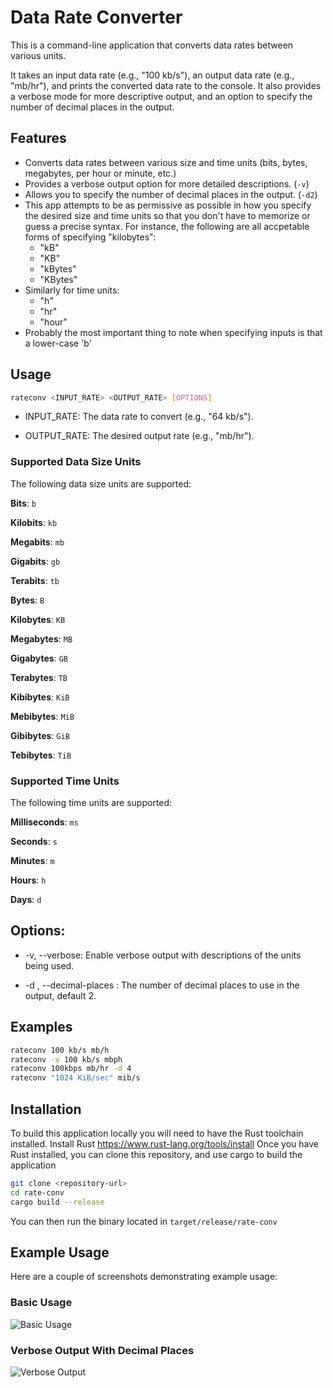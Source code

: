 
# Data Rate Converter

This is a command-line application that converts data rates between various units.

It takes an input data rate (e.g., "100 kb/s"), an output data rate (e.g., "mb/hr"), and prints the converted data rate to the console. It also provides a verbose mode for more descriptive output, and an option to specify the number of decimal places in the output.

## Features

*   Converts data rates between various size and time units (bits, bytes, megabytes, per hour or minute, etc.)
*   Provides a verbose output option for more detailed descriptions. (`-v`)
*   Allows you to specify the number of decimal places in the output. (`-d2`)
*   This app attempts to be as permissive as possible in how you specify the desired size and time units so that you don't have to memorize or guess a precise syntax. For instance, the following are all accpetable forms of specifying "kilobytes":
    * "kB"
    * "KB"
    * "kBytes"
    * "KBytes"
* Similarly for time units:
    * "h"
    * "hr"
    * "hour"
* Probably the most important thing to note when specifying inputs is that a lower-case 'b' 

## Usage

```bash
rateconv <INPUT_RATE> <OUTPUT_RATE> [OPTIONS]
```
- INPUT_RATE: The data rate to convert (e.g., "64 kb/s").

- OUTPUT_RATE: The desired output rate (e.g., "mb/hr").

### Supported Data Size Units
The following data size units are supported:

**Bits**: `b`

**Kilobits**: `kb`

**Megabits**: `mb`

**Gigabits**: `gb`

**Terabits**: `tb`

**Bytes**: `B`

**Kilobytes**: `KB`

**Megabytes**: `MB`

**Gigabytes**: `GB`

**Terabytes**: `TB`

**Kibibytes**: `KiB`

**Mebibytes**: `MiB`

**Gibibytes**: `GiB`

**Tebibytes**: `TiB`

### Supported Time Units
The following time units are supported:

**Milliseconds**: `ms`

**Seconds**: `s`

**Minutes**: `m`

**Hours**: `h`

**Days**: `d`

## Options:

- -v, --verbose: Enable verbose output with descriptions of the units being used.

- -d <NUMBER>, --decimal-places <NUMBER>: The number of decimal places to use in the output, default 2.

## Examples
```bash
rateconv 100 kb/s mb/h
rateconv -v 100 kb/s mbph
rateconv 100kbps mb/hr -d 4
rateconv "1024 KiB/sec" mib/s
```

## Installation
To build this application locally you will need to have the Rust toolchain installed.
Install Rust https://www.rust-lang.org/tools/install
Once you have Rust installed, you can clone this repository, and use cargo to build the application
```bash
git clone <repository-url>
cd rate-conv
cargo build --release
```
You can then run the binary located in `target/release/rate-conv`

## Example Usage
Here are a couple of screenshots demonstrating example usage:
### Basic Usage

![Basic Usage](path-to-basic-usage-screenshot.png)

### Verbose Output With Decimal Places

![Verbose Output](path-to-verbose-output-screenshot.png)
